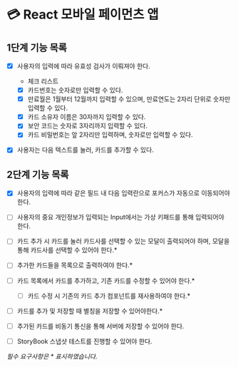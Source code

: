 # 💳 React 모바일 페이먼츠 앱

## 1단계 기능 목록

* [x] 사용자의 입력에 따라 유효성 검사가 이뤄져야 한다.
  * 체크 리스트
  * [x] 카드번호는 숫자로만 입력할 수 있다.
  * [x] 만료월은 1월부터 12월까지 입력할 수 있으며, 만료연도는 2자리 단위로 숫자만 입력할 수 있다.
  * [x] 카드 소유자 이름은 30자까지 입력할 수 있다.
  * [x] 보안 코드는 숫자로 3자리까지 입력할 수 있다.
  * [x] 카드 비밀번호는 앞 2자리만 입력하며, 숫자로만 입력할 수 있다.
* [x] 사용자는 다음 텍스트를 눌러, 카드를 추가할 수 있다.



## 2단계 기능 목록

* [x] 사용자의 입력에 따라 같은 필드 내 다음 입력란으로 포커스가 자동으로 이동되어야 한다.
* [ ] 사용자의 중요 개인정보가 입력되는 Input에서는 가상 키패드를 통해 입력되어야 한다.
* [ ] 카드 추가 시 카드를 눌러 카드사를 선택할 수 있는 모달이 출력되어야 하며, 모달을 통해 카드사를 선택할 수 있어야 한다.*
* [ ] 추가한 카드들을 목록으로 출력하여야 한다.*
* [ ] 카드 목록에서 카드를 추가하고, 기존 카드를 수정할 수 있어야 한다.*
  * [ ] 카드 수정 시 기존의 카드 추가 컴포넌트를 재사용하여야 한다.*
* [ ] 카드를 추가 및 저장할 때 별칭을 저장할 수 있어야한다.*

* [ ] 추가된 카드를 비동기 통신을 통해 서버에 저장할 수 있어야 한다.
* [ ] StoryBook 스냅샷 테스트를 진행할 수 있어야 한다.

_필수 요구사항은 * 표시하였습니다._
